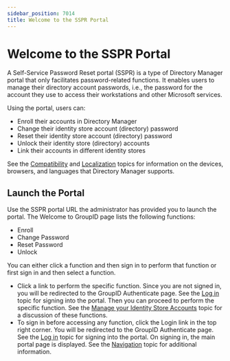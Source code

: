 ```yaml
---
sidebar_position: 7014
title: Welcome to the SSPR Portal
---
```


# Welcome to the SSPR Portal

A Self-Service Password Reset portal (SSPR) is a type of Directory Manager portal that only facilitates password-related functions. It enables users to manage their directory account passwords, i.e., the password for the account they use to access their workstations and other Microsoft services.

Using the portal, users can:

* Enroll their accounts in Directory Manager
* Change their identity store account (directory) password
* Reset their identity store account (directory) password
* Unlock their identity store (directory) accounts
* Link their accounts in different identity stores

See the [Compatibility](../GettingStarted#Compatib "Compatibility") and [Localization](../GettingStarted#Localization "Localization") topics for information on the devices, browsers, and languages that Directory Manager supports.

## Launch the Portal

Use the SSPR portal URL the administrator has provided you to launch the portal. The Welcome to GroupID page lists the following functions:

* Enroll
* Change Password
* Reset Password
* Unlock

You can either click a function and then sign in to perform that function or first sign in and then select a function.

* Click a link to perform the specific function. Since you are not signed in, you will be redirected to the GroupID Authenticate page. See the [Log in](../Portal/Login#SignIn "Log in") topic for signing into the portal. Then you can proceed to perform the specific function. See the [Manage your Identity Store Accounts](Functions "Manage your Identity Store Accounts") topic for a discussion of these functions.
* To sign in before accessing any function, click the Login link in the top right corner. You will be redirected to the GroupID Authenticate page. See the [Log in](../Portal/Login#SignIn "Log in") topic for signing into the portal. On signing in, the main portal page is displayed. See the [Navigation](Navigation "Navigation") topic for additional information.